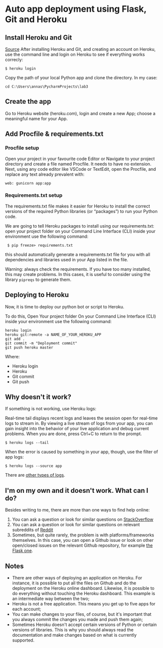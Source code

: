 # Auto app deployment using Flask, Git and Heroku



## Install Heroku and Git

[Source](https://devcenter.heroku.com/categories/python-support)
After installing Heroku and Git, and creating an account on Heroku, use the command line and login on Heroku to see if everything works correcly:

```
$ heroku login
```

Copy the path of your local Python app and clone the directory. In my case:
```
cd C:\Users\annas\PycharmProjects\lab3
```
## Create the app

Go to Heroku website (heroku.com), login and create a new App; choose a meaningful name for your App. 

## Add Procfile & requirements.txt

### Procfile setup
Open your project in your favourite code Editor or Navigate to your project directory and create a file named Procfile. It needs to have no extension. Next, using any code editor like VSCode or TextEdit, open the Procfile, and replace any text already prevalent with:

```
web: gunicorn app:app
```
### Requirements.txt setup
The requirements.txt file makes it easier for Heroku to install the correct versions of the required Python libraries (or “packages”) to run your Python code.

We are going to tell Heroku packages to install using our requirements.txt: open your project folder on your Command Line Interface (CLI) inside your environment use the following command:
```
 $ pip freeze> requirements.txt
```
this should automatically generate a requirements.txt file for you with all dependencies and libraries used in your App listed in the file.

Warning: always check the requirements. If you have too many installed, this may create problems. In this cases, it is useful to consider using the library ```pipreqs``` to generate them.

## Deploying to Heroku

Now, it is time to deploy our python bot or script to Heroku.

To do this, Open Your project folder On your Command Line Interface (CLI) inside your environment use the following command:
```
heroku login
heroku git:remote -a NAME_OF_YOUR_HEROKU_APP
git add .
git commit -m "Deployment commit"
git push heroku master 
```
Where:
- Heroku login
- Heroku
- Git commit
- Git push

## Why doesn't it work?
If something is not working, use Heroku logs:

Real-time tail displays recent logs and leaves the session open for real-time logs to stream in. By viewing a live stream of logs from your app, you can gain insight into the behavior of your live application and debug current problems. When you are done, press Ctrl+C to return to the prompt.
```
$ heroku logs --tail
```
When the error is caused by something in your app, though, use the filter of app logs:

```
$ heroku logs --source app
```
There are [other types of logs](https://devcenter.heroku.com/articles/logging).

## I'm on my own and it doesn't work. What can I do?
Besides writing to me, there are more than one ways to find help online:
1. You can ask a question or look for similar questions on [StackOverflow](https://stackoverflow.com/)
2. You can ask a question or look for similar questions on relevant subreddits of [Reddit](https://www.reddit.com/r/Heroku/)
3. Sometimes, but quite rarely, the problem is with platforms/frameworks themselves. In this case, you can open a Github issue or look on other open/closed issues on the relevant Github repository, for example [the Flask one](https://github.com/pallets/flask/issues).

## Notes
- There are other ways of deploying an application on Heroku. For instance, it is possible to put all the files on Github and do the deployment on the Heroku online dashboard. Likewise, it is possible to do everything without touching the Heroku dashboard. This example is an intermediate way between the two;
- Heroku is not a free application. This means you get up to five apps for each account;
- You can make changes to your files, of course, but it's important that you always commit the changes you made and push them again;
- Sometimes Heroku doesn't accept certain versions of Python or certain versions of libraries. This is why you should always read the documentation and make changes based on what is currently supported.


